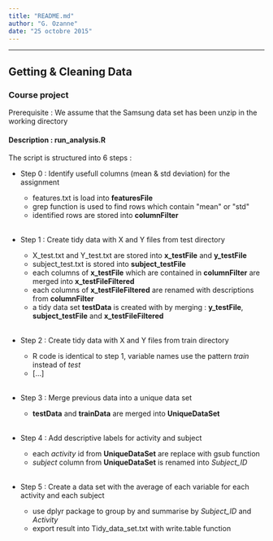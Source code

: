 ```yaml
---
title: "README.md"
author: "G. Ozanne"
date: "25 octobre 2015"
---
```

---


## Getting & Cleaning Data
### Course project

Prerequisite : We assume that the Samsung data set has been unzip in the working directory  
  
#### Description  : run_analysis.R

The script is structured into 6 steps :  

* Step 0 : Identify usefull columns (mean & std deviation) for the assignment  
    * features.txt is load into **featuresFile**  
    * grep function is used to find rows which contain "mean" or "std"  
    * identified rows are stored into **columnFilter**  
      <br/>
      
* Step 1 : Create tidy data with X and Y files from test directory  
    * X_test.txt and Y_test.txt are stored into **x_testFile** and **y_testFile**  
    * subject_test.txt is stored into **subject_testFile**
    * each columns of **x_testFile** which are contained in **columnFilter** are merged into **x_testFileFiltered**
    * each columns of **x_testFileFiltered** are renamed with descriptions from **columnFilter**  
    * a tidy data set **testData** is created with by merging : **y_testFile**, **subject_testFile** and **x_testFileFiltered**  
      <br/>
      
* Step 2 : Create tidy data with X and Y files from train directory
    * R code is identical to step 1, variable names use the pattern *train* instead of *test*  
    * [...]  
      <br/>
      
* Step 3 : Merge previous data into a unique data set  
    * **testData** and **trainData** are merged into **UniqueDataSet**  
      <br/>
      
* Step 4 : Add descriptive labels for activity and subject  
    * each *activity* id from **UniqueDataSet** are replace with gsub function  
    * *subject* column from **UniqueDataSet** is renamed into *Subject_ID*  
      <br/>
      
* Step 5 : Create a data set with the average of each variable for each activity and each subject
    * use dplyr package to group by and summarise by *Subject_ID* and *Activity*  
    * export result into Tidy_data_set.txt with write.table function